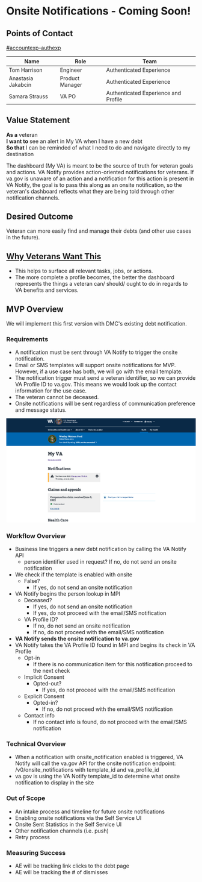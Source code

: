 # Onsite Notifications - Coming Soon!

## Points of Contact

[#accountexp-authexp](https://dsva.slack.com/archives/C909ZG2BB)

|Name|Role|Team|
|----|----|----|
|Tom Harrison|Engineer|Authenticated Experience|
|Anastasia Jakabcin|Product Manager|Authenticated Experience|
|Samara Strauss|VA PO|Authenticated Experience and Profile|

## Value Statement

**As a** veteran<br>
**I want to** see an alert in My VA when I have a new debt<br>
**So that** I can be reminded of what I need to do and navigate directly to my destination<br>

The dashboard (My VA) is meant to be the source of truth for veteran goals and actions. VA Notify provides action-oriented notifications for veterans. If va.gov is unaware of an action and a notification for this action is present in VA Notify, the goal is to pass this along as an onsite notification, so the veteran's dashboard reflects what they are being told through other notification channels.

## Desired Outcome

Veteran can more easily find and manage their debts (and other use cases in the future).

## [Why Veterans Want This](https://github.com/department-of-veterans-affairs/va.gov-team/tree/master/products/identity-personalization/my-va/my-va-mvp)
- This helps to surface all relevant tasks, jobs, or actions.
- The more complete a profile becomes, the better the dashboard represents the things a veteran can/ should/ ought to do in regards to VA benefits and services.

## MVP Overview
We will implement this first version with DMC's existing debt notification.

### Requirements
- A notification must be sent through VA Notify to trigger the onsite notification.
- Email or SMS templates will support onsite notifications for MVP. However, if a use case has both, we will go with the email template.
- The notification trigger must send a veteran identifier, so we can provide VA Profile ID to va.gov. This means we would look up the contact information for the use case.
- The veteran cannot be deceased.
- Onsite notifications will be sent regardless of communication preference and message status.


![image](https://github.com/department-of-veterans-affairs/va.gov-team/blob/master/products/va-notify/images/onsite-notification.png)

### Workflow Overview
- Business line triggers a new debt notification by calling the VA Notify API
    - person identifier used in request?
        If no, do not send an onsite notification
- We check if the template is enabled with onsite
    - False?
        - If yes, do not send an onsite notification
- VA Notify begins the person lookup in MPI
    - Deceased?
        - If yes, do not send an onsite notification
        - If yes, do not proceed with the email/SMS notification
    - VA Profile ID?
        - If no, do not send an onsite notification
        - If no, do not proceed with the email/SMS notification
- **VA Notify sends the onsite notification to va.gov**
- VA Notify takes the VA Profile ID found in MPI and begins its check in VA Profile
    - Opt-in
        - If there is no communication item for this notification proceed to the next check
    - Implicit Consent
        - Opted-out?
            - If yes, do not proceed with the email/SMS notification
    - Explicit Consent
        - Opted-in?
            - If no, do not proceed with the email/SMS notification
    - Contact info
        - If no contact info is found, do not proceed with the email/SMS notification
### Technical Overview
- When a notification with onsite_notification enabled is triggered, VA Notify will call the va.gov API for the onsite notification endpoint: /v0/onsite_notifications with template_id and va_profile_id
- va.gov is using the VA Notify template_id to determine what onsite notification to display in the site

### Out of Scope
- An intake process and timeline for future onsite notifications
- Enabling onsite notifications via the Self Service UI
- Onsite Sent Statistics in the Self Service UI
- Other notification channels (i.e. push)
- Retry process

### Measuring Success
- AE will be tracking link clicks to the debt page
- AE will be tracking the # of dismisses
